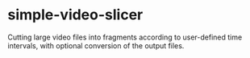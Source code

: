 # simple-video-slicer
Cutting large video files into fragments according to user-defined time intervals, with optional conversion of the output files.
